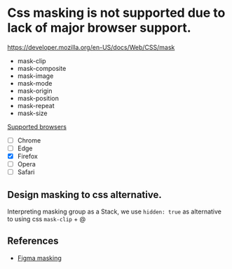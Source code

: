# Css masking is not supported due to lack of major browser support.

https://developer.mozilla.org/en-US/docs/Web/CSS/mask

- mask-clip
- mask-composite
- mask-image
- mask-mode
- mask-origin
- mask-position
- mask-repeat
- mask-size

[Supported browsers](https://developer.mozilla.org/en-US/docs/Web/CSS/mask#browser_compatibility)

- [ ] Chrome
- [ ] Edge
- [x] Firefox
- [ ] Opera
- [ ] Safari

## Design masking to css alternative.

Interpreting masking group as a Stack, we use `hidden: true` as alternative to using css `mask-clip` + @

## References

- [Figma masking](./figma-mask-layer.md)
